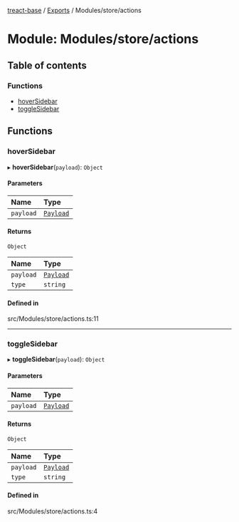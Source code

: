 [treact-base](../README.md) / [Exports](../modules.md) / Modules/store/actions

# Module: Modules/store/actions

## Table of contents

### Functions

- [hoverSidebar](Modules_store_actions.md#hoversidebar)
- [toggleSidebar](Modules_store_actions.md#togglesidebar)

## Functions

### hoverSidebar

▸ **hoverSidebar**(`payload`): `Object`

#### Parameters

| Name | Type |
| :------ | :------ |
| `payload` | [`Payload`](Types_Store.md#payload) |

#### Returns

`Object`

| Name | Type |
| :------ | :------ |
| `payload` | [`Payload`](Types_Store.md#payload) |
| `type` | `string` |

#### Defined in

src/Modules/store/actions.ts:11

___

### toggleSidebar

▸ **toggleSidebar**(`payload`): `Object`

#### Parameters

| Name | Type |
| :------ | :------ |
| `payload` | [`Payload`](Types_Store.md#payload) |

#### Returns

`Object`

| Name | Type |
| :------ | :------ |
| `payload` | [`Payload`](Types_Store.md#payload) |
| `type` | `string` |

#### Defined in

src/Modules/store/actions.ts:4
